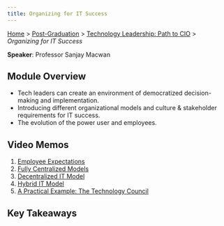 ```yaml
---
title: Organizing for IT Success
---
```


[Home](../../../index.md) > [Post-Graduation](../../index.md) > [Technology Leadership: Path to CIO](../index.md) > _Organizing for IT Success_

**Speaker**: Professor Sanjay Macwan

## Module Overview

- Tech leaders can create an environment of democratized decision-making and implementation.
- Introducing different organizational models and culture & stakeholder requirements for IT success.
- The evolution of the power user and employees.

## Video Memos

1. [Employee Expectations](./Video-1-Memo.md)
2. [Fully Centralized Models](./Video-2-Memo.md)
3. [Decentralized IT Model](./Video-3-Memo.md)
4. [Hybrid IT Model](./Video-4-Memo.md)
5. [A Practical Example: The Technology Council](./Video-5-Memo.md)

## Key Takeaways
